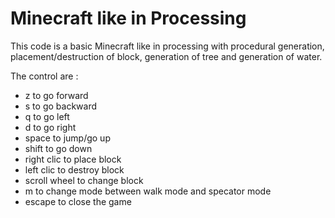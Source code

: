 # Minecraft like in Processing

This code is a basic Minecraft like in processing with procedural generation, 
placement/destruction of block, generation of tree and generation of water.

The control are :  
* z to go forward  
* s to go backward  
* q to go left   
* d to go right  
* space to jump/go up  
* shift to go down   
* right clic to place block  
* left clic to destroy block  
* scroll wheel to change block  
* m to change mode between walk mode and specator mode
* escape to close the game
